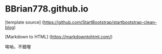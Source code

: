 # BBrian778.github.io
[template source] (https://github.com/StartBootstrap/startbootstrap-clean-blog)

[Markdown to HTML] (https://markdowntohtml.com/)


唉呦，不錯喔




